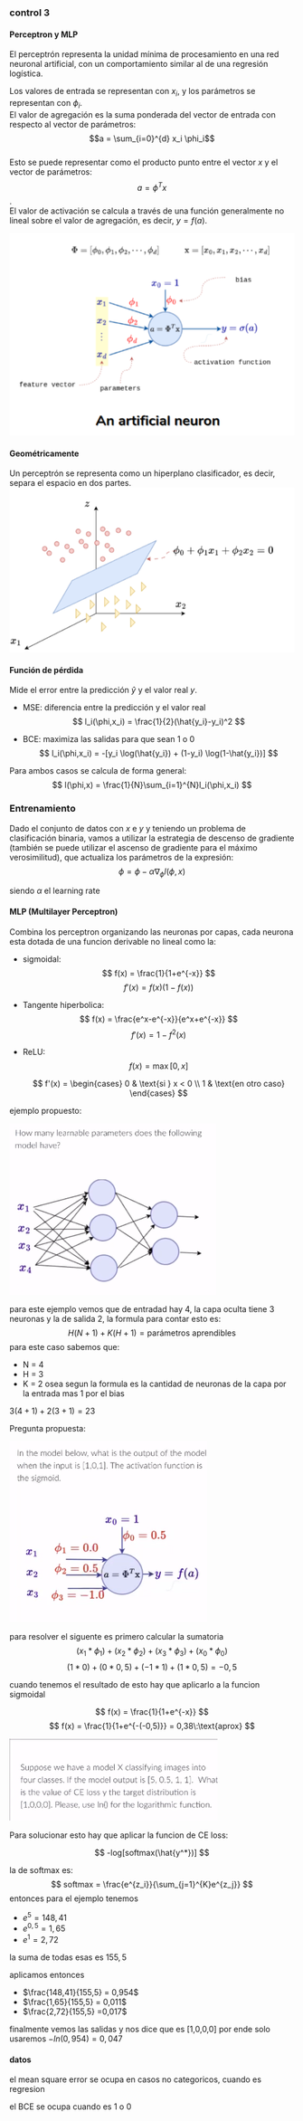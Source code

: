 ### control 3

#### Perceptron y MLP

El perceptrón representa la unidad mínima de procesamiento en una red neuronal artificial, con un comportamiento similar al de una regresión logística.

Los valores de entrada se representan con $x_i$, y los parámetros se representan con $\phi_i$.\
El valor de agregación es la suma ponderada del vector de entrada con respecto al vector de parámetros: $$a = \sum_{i=0}^{d} x_i \phi_i$$\
Esto se puede representar como el producto punto entre el vector $x$ y el vector de parámetros: $$a = \phi^T x$$.\
El valor de activación se calcula a través de una función generalmente no lineal sobre el valor de agregación, es decir, $y = f(a)$.

![red](Red_neuronal.png)

#### Geométricamente

Un perceptrón se representa como un hiperplano clasificador, es decir, separa el espacio en dos partes.
![hiper](hiper_plano.png)

#### Función de pérdida

Mide el error entre la predicción $\hat{y}$ y el valor real $y$.

- MSE: diferencia entre la predicción y el valor real 
$$
l_i(\phi,x_i) = \frac{1}{2}(\hat{y_i}-y_i)^2
$$

- BCE: maximiza las salidas para que sean 1 o 0
$$
l_i(\phi,x_i) = -[y_i \log(\hat{y_i}) + (1-y_i) \log(1-\hat{y_i})]
$$

Para ambos casos se calcula de forma general:
$$
l(\phi,x) = \frac{1}{N}\sum_{i=1}^{N}l_i(\phi,x_i)
$$

### Entrenamiento

Dado el conjunto de datos con $x$ e $y$ y teniendo un problema de clasificación binaria, vamos a utilizar la estrategia de descenso de gradiente (también se puede utilizar el ascenso de gradiente para el máximo verosimilitud), que actualiza los parámetros de la expresión:
$$\phi = \phi - \alpha \nabla_\phi l(\phi,x)$$

siendo $\alpha$ el learning rate 

#### MLP (Multilayer Perceptron)

Combina los perceptron organizando las neuronas por capas, cada neurona esta dotada de una funcion derivable no lineal como la:
- sigmoidal: 
    $$
    f(x) = \frac{1}{1+e^{-x}}
    $$
    $$
    f'(x) = f(x)(1-f(x))
    $$

- Tangente hiperbolica:
    $$
    f(x) = \frac{e^x-e^{-x}}{e^x+e^{-x}}
    $$
    $$
    f'(x) = 1-f^2(x)
    $$
- ReLU:
    $$
    f(x) = \max[0,x]
    $$

    $$
    f'(x) = 
    \begin{cases} 
    0 & \text{si } x < 0 \\
    1 & \text{en otro caso}
    \end{cases}
    $$

ejemplo propuesto:

![cantidad de parametros](cant_parametros.png)

para este ejemplo vemos que de entradad hay 4, la capa oculta tiene 3 neuronas y la de salida 2, la formula para contar esto es:
$$H(N+1)+K(H+1) = \text{parámetros aprendibles}$$
para este caso sabemos que:
- N = 4
- H = 3
- K = 2
osea segun la formula es la cantidad de neuronas de la capa por la entrada mas 1 por el bias


$3(4+1)+2(3+1) = 23$

Pregunta propuesta:

![calculo de output](calc_output.png)

para resolver el siguente es primero calcular la sumatoria
$$
(x_1*\phi_1)+(x_2*\phi_2)+(x_3*\phi_3)+(x_0*\phi_0)
$$
$$
(1*0)+(0*0,5)+(-1*1)+(1*0,5) = -0,5
$$

cuando tenemos el resultado de esto hay que aplicarlo a la funcion sigmoidal

$$
f(x) = \frac{1}{1+e^{-x}}
$$
$$
f(x) = \frac{1}{1+e^{-(-0,5)}} = 0,38\:\text{aprox}
$$

![Cross Entropy Loss](CEl.png)

Para solucionar esto hay que aplicar la funcion de CE loss:

$$
-log[softmax(\hat{y^*})]
$$

la de softmax es:
$$
softmax = \frac{e^{z_i}}{\sum_{j=1}^{K}e^{z_j}}
$$
entonces para el ejemplo tenemos
- $e^5 = 148,41$
- $e^{0,5} = 1,65$
- $e^1 = 2,72$

la suma de todas esas es $155,5$

aplicamos entonces 
- $\frac{148,41}{155,5} = 0,954$
- $\frac{1,65}{155,5} = 0,011$
- $\frac{2,72}{155,5} =0,017$

finalmente vemos las salidas y nos dice que es [1,0,0,0] por ende solo usaremos 
$-ln(0,954) = 0,047$



#### datos 

el mean square error se ocupa en casos no categoricos, cuando es regresion

el BCE se ocupa cuando es 1 o 0

